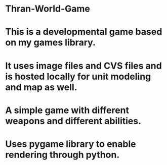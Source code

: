 # Thran-World-Game
# This is a developmental game based on my games library.
# It uses image files and CVS files and is hosted locally for unit modeling and map as well. 
# A simple game with different weapons and different abilities.
# Uses pygame library to enable rendering through python.
